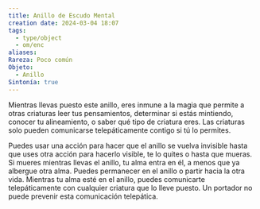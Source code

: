 ```yaml
---
title: Anillo de Escudo Mental
creation date: 2024-03-04 18:07
tags:
  - type/object
  - om/enc
aliases: 
Rareza: Poco común
Objeto:
  - Anillo
Sintonía: true
---
```

Mientras llevas puesto este anillo, eres inmune a la magia que permite a otras criaturas leer tus pensamientos, determinar si estás mintiendo, conocer tu alineamiento, o saber qué tipo de criatura eres. Las criaturas solo pueden comunicarse telepáticamente contigo si tú lo permites.

Puedes usar una acción para hacer que el anillo se vuelva invisible hasta que uses otra acción para hacerlo visible, te lo quites o hasta que mueras.
Si mueres mientras llevas el anillo, tu alma entra en él, a menos que ya albergue otra alma. Puedes permanecer en el anillo o partir hacia la otra vida. Mientras tu alma esté en el anillo, puedes comunicarte telepáticamente con cualquier criatura que lo lleve puesto. Un portador no puede prevenir esta comunicación telepática.